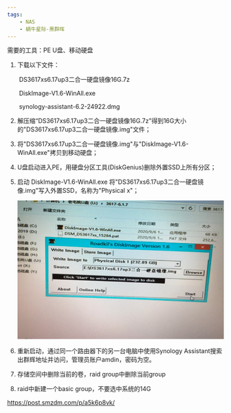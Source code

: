 ```yaml
---
tags:
    - NAS
    - 蜗牛星际-黑群晖
---
```


需要的工具：PE U盘、移动硬盘

1. 下载以下文件：

   ​		DS3617xs6.17up3二合一硬盘镜像16G.7z

   ​		DiskImage-V1.6-WinAll.exe

   ​		synology-assistant-6.2-24922.dmg

2. 解压缩“DS3617xs6.17up3二合一硬盘镜像16G.7z”得到16G大小的"DS3617xs6.17up3二合一硬盘镜像.img"文件；

3. 将"DS3617xs6.17up3二合一硬盘镜像.img"与"DiskImage-V1.6-WinAll.exe"拷贝到移动硬盘；

4. U盘启动进入PE，用硬盘分区工具(DiskGenius)删除外置SSD上所有分区；

5. 启动 DiskImage-V1.6-WinAll.exe 将"DS3617xs6.17up3二合一硬盘镜像.img"写入外置SSD，名称为"Physical x"；

   ![image-20200909123847414](/img-post/开发/NAS/蜗牛星际-黑群晖/安装系统.assets/image-20200909123847414.png)

   

6. 重新启动，通过同一个路由器下的另一台电脑中使用Synology Assistant搜索出群辉地址并访问，管理员账户amdin，密码为空。

7. 存储空间中删除当前的卷，raid group中删除当前group

8. raid中新建一个basic group，不要选中系统的14G

   

https://post.smzdm.com/p/a5k6p8vk/

